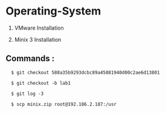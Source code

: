 # Operating-System

1. VMware Installation

2. Minix 3 Installation

## Commands : 

```
  $ git checkout 588a35b9293dcbc89a45881940d00c2ae6d13801

  $ git checkout -b lab1

  $ git log -3
  
  $ scp minix.zip root@192.186.2.187:/usr

```
